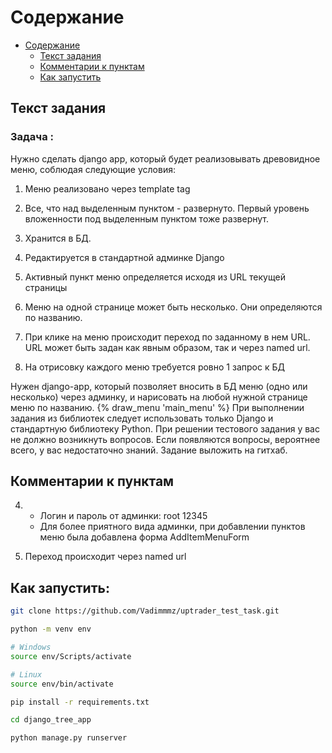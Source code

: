 <a name="navigation"></a> 
# Содержание

<!-- TOC -->

- [Содержание](#navigation)
    - [Текст задания](#task-text)
    - [Комментарии к пунктам](#comments)
    - [Как запустить](#install)

<!-- /TOC -->

<a name="task-text"></a> 
## Текст задания
### Задача :
Нужно сделать django app, который будет реализовывать древовидное меню, соблюдая следующие условия:

1) Меню реализовано через template tag

2) Все, что над выделенным пунктом - развернуто. Первый уровень вложенности под выделенным пунктом тоже развернут.

3) Хранится в БД.

4) Редактируется в стандартной админке Django

5) Активный пункт меню определяется исходя из URL текущей страницы

6) Меню на одной странице может быть несколько. Они определяются по названию.

7) При клике на меню происходит переход по заданному в нем URL. URL может быть задан как явным образом, так и через named url.
8) На отрисовку каждого меню требуется ровно 1 запрос к БД

 Нужен django-app, который позволяет вносить в БД меню (одно или несколько) через админку, и нарисовать на любой нужной странице меню по названию.
 {% draw_menu 'main_menu' %}
 При выполнении задания из библиотек следует использовать только Django и стандартную библиотеку Python.
При решении тестового задания у вас не должно возникнуть вопросов. Если появляются вопросы, вероятнее всего, у вас недостаточно знаний.
Задание выложить на гитхаб.

<a name="comments"></a> 
## Комментарии к пунктам
4) - Логин и пароль от админки: root 12345
   - Для более приятного вида админки, при добавлении пунктов меню была добавлена форма AddItemMenuForm


7) Переход происходит через named url

<a name="install"></a> 
## Как запустить:

```bash
git clone https://github.com/Vadimmmz/uptrader_test_task.git

python -m venv env

# Windows
source env/Scripts/activate

# Linux
source env/bin/activate

pip install -r requirements.txt

cd django_tree_app

python manage.py runserver

```

